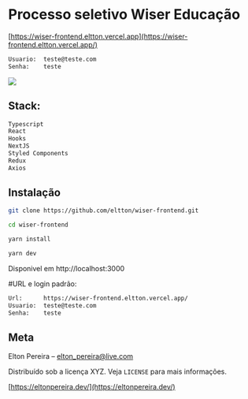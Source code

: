 # Processo seletivo Wiser Educação 


[https://wiser-frontend.eltton.vercel.app](https://wiser-frontend.eltton.vercel.app/) 
```sh
Usuario:  teste@teste.com 
Senha:    teste
```


![](https://wisereducacao.com/images/logo-wiser.png)


## Stack:
```sh
Typescript
React
Hooks
NextJS
Styled Components
Redux
Axios

 ```

## Instalação

```sh
git clone https://github.com/eltton/wiser-frontend.git
```
```sh
cd wiser-frontend
```
```sh
yarn install
```
```sh
yarn dev
```

Disponivel em http://localhost:3000


#URL e login padrão:
```sh
Url:      https://wiser-frontend.eltton.vercel.app/
Usuario:  teste@teste.com
Senha:    teste
```





## Meta

Elton Pereira – elton_pereira@live.com

Distribuído sob a licença XYZ. Veja `LICENSE` para mais informações.

[https://eltonpereira.dev/](https://eltonpereira.dev/)



[npm-image]: https://img.shields.io/npm/v/datadog-metrics.svg?style=flat-square
[npm-url]: https://npmjs.org/package/datadog-metrics
[npm-downloads]: https://img.shields.io/npm/dm/datadog-metrics.svg?style=flat-square

[travis-image]: https://img.shields.io/travis/dbader/node-datadog-metrics/master.svg?style=flat-square
[travis-url]: https://travis-ci.org/dbader/node-datadog-metrics
[wiki]: https://github.com/seunome/seuprojeto/wiki
